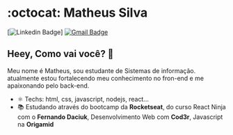 # :octocat: Matheus Silva

[![Linkedin Badge](https://img.shields.io/badge/-LinkedIn-blue?style=flat-square&logo=Linkedin&logoColor=white&link=https://https://www.linkedin.com/in/matheus-oliveira-b49904169/)]
[![Gmail Badge](https://img.shields.io/badge/-Gmail-c14438?style=flat-square&logo=Gmail&logoColor=white&link=mailto:hedenica@gmail.com)](mailto:devmosilva@gmail.com)

## Heey, Como vai você?  👋

Meu nome é Matheus, sou estudante de Sistemas de informação. 
atualmente estou fortalecendo meu conhecimento no fron-end e me apaixonando pelo back-end.

- ⚛ Techs: html, css, javascript, nodejs, react...
- 📚 Estudando através do bootcamp da **Rocketseat**, do curso React Ninja com o **Fernando Daciuk**, Desenvolvimento Web com **Cod3r**, Javascript na **Origamid**

